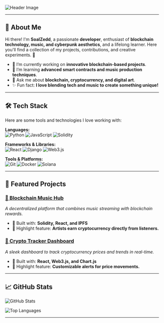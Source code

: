 
![Header Image](https://via.placeholder.com/1024x300.png?text=Welcome+to+My+GitHub+Universe)  

---

## 👋 About Me

Hi there! I'm **SoalZedd**, a passionate **developer**, enthusiast of **blockchain technology, music, and cyberpunk aesthetics**, and a lifelong learner. Here you'll find a collection of my projects, contributions, and creative experiments. 🚀

- 🔭 I’m currently working on **innovative blockchain-based projects**.
- 🌱 I’m learning **advanced smart contracts and music production techniques**.
- 💬 Ask me about **blockchain, cryptocurrency, and digital art**.
- ✨ Fun fact: **I love blending tech and music to create something unique!**

---

## 🛠️ Tech Stack

Here are some tools and technologies I love working with:

**Languages:**  
![Python](https://img.shields.io/badge/-Python-3776AB?style=flat-square&logo=python&logoColor=white) ![JavaScript](https://img.shields.io/badge/-JavaScript-F7DF1E?style=flat-square&logo=javascript&logoColor=black) ![Solidity](https://img.shields.io/badge/-Solidity-363636?style=flat-square&logo=solidity&logoColor=white)

**Frameworks & Libraries:**  
![React](https://img.shields.io/badge/-React-61DAFB?style=flat-square&logo=react&logoColor=white) ![Django](https://img.shields.io/badge/-Django-092E20?style=flat-square&logo=django&logoColor=white) ![Web3.js](https://img.shields.io/badge/-Web3.js-F16822?style=flat-square&logo=javascript&logoColor=white)

**Tools & Platforms:**  
![Git](https://img.shields.io/badge/-Git-F05032?style=flat-square&logo=git&logoColor=white) ![Docker](https://img.shields.io/badge/-Docker-2496ED?style=flat-square&logo=docker&logoColor=white) ![Solana](https://img.shields.io/badge/-Solana-4E44CE?style=flat-square&logo=solana&logoColor=white)

---

## 🌟 Featured Projects

### [🔗 Blockchain Music Hub](https://github.com/SoalZedd/blockchain-music-hub)
_A decentralized platform that combines music streaming with blockchain rewards._

- 🚀 Built with: **Solidity, React, and IPFS**
- 🌟 Highlight feature: **Artists earn cryptocurrency directly from listeners.**

### [🔗 Crypto Tracker Dashboard](https://github.com/SoalZedd/crypto-tracker-dashboard)
_A sleek dashboard to track cryptocurrency prices and trends in real-time._

- 🚀 Built with: **React, Web3.js, and Chart.js**
- 🌟 Highlight feature: **Customizable alerts for price movements.**

---

## 📈 GitHub Stats

![GitHub Stats](https://github-readme-stats.vercel.app/api?username=SoalZedd&show_icons=true&theme=radical)

![Top Languages](https://github-readme-stats.vercel.app/api/top-langs/?username=SoalZedd&layout=compact&theme=radical)

---
